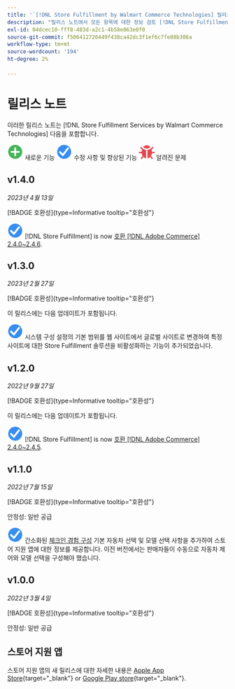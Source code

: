 ```yaml
---
title: '`[!DNL Store Fulfillment by Walmart Commerce Technologies] 릴리스 노트'''
description: "릴리스 노트에서 모든 항목에 대한 정보 검토 [!DNL Store Fulfillment by Walmart Commerce Technologies] 릴리스"
exl-id: 04dcec10-fff8-483d-a2c1-4b58e063e0f0
source-git-commit: f506412726449f438ca42dc3f1ef6c7fe08b306a
workflow-type: tm+mt
source-wordcount: '194'
ht-degree: 2%

---
```


# 릴리스 노트

이러한 릴리스 노트는 [!DNL Store Fulfillment Services by Walmart Commerce Technologies] 다음을 포함합니다.

![새로 만들기](../assets/new.svg) 새로운 기능
![해결된 문제](../assets/fix.svg) 수정 사항 및 향상된 기능
![알려진 문제](../assets/bug.svg) 알려진 문제

## v1.4.0

*2023년 4월 13일*

[!BADGE 호환성]{type=Informative tooltip="호환성"}

![새로 만들기](../assets/fix.svg) [!DNL Store Fulfillment] is now [호환 [!DNL Adobe Commerce] 2.4.0~2.4.6](https://experienceleague.adobe.com/docs/commerce-operations/release/product-availability.html).


## v1.3.0

*2023년 2월 27일*

[!BADGE 호환성]{type=Informative tooltip="호환성"}

이 릴리스에는 다음 업데이트가 포함됩니다.

![새로 만들기](../assets/fix.svg)<!-- WMTP-795 --> 시스템 구성 설정의 기본 범위를 웹 사이트에서 글로벌 사이트로 변경하여 특정 사이트에 대한 Store Fulfillment 솔루션을 비활성화하는 기능이 추가되었습니다.

## v1.2.0

*2022년 9월 27일*

[!BADGE 호환성]{type=Informative tooltip="호환성"}

이 릴리스에는 다음 업데이트가 포함됩니다.

![새로 만들기](../assets/fix.svg) [!DNL Store Fulfillment] is now [호환 [!DNL Adobe Commerce] 2.4.0~2.4.5](https://experienceleague.adobe.com/docs/commerce-operations/release/product-availability.html).


## v1.1.0

*2022년 7월 15일*

[!BADGE 호환성]{type=Informative tooltip="호환성"}

안정성: 일반 공급

![새로 만들기](../assets/fix.svg)<!-- WMTP-731 --> 간소화된 [체크인 경험 구성](check-in-experience-setup.md) 기본 자동차 선택 및 모델 선택 사항을 추가하여 스토어 지원 앱에 대한 정보를 제공합니다. 이전 버전에서는 판매자들이 수동으로 자동차 제어와 모델 선택을 구성해야 했습니다.

## v1.0.0

*2022년 3월 4일*

[!BADGE 호환성]{type=Informative tooltip="호환성"}

안정성: 일반 공급

## 스토어 지원 앱

스토어 지원 앱의 새 릴리스에 대한 자세한 내용은 [Apple App Store](https://apps.apple.com/us/app/store-assist-by-walmart/id1609281539){target="_blank"} or [Google Play store](https://play.google.com/store/apps/details?id=com.walmart.faas.storeassist){target="_blank"}.
